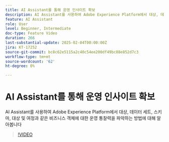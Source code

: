```yaml
---
title: AI Assistant를 통해 운영 인사이트 확보
description: AI Assistant를 사용하여 Adobe Experience Platform에서 대상, 데이터 세트, 스키마, 대상 및 여정과 같은 비즈니스 객체에 대한 운영 통찰력을 파악하는 방법에 대해 알아봅니다
feature: AI Assistant
role: User
level: Beginner, Intermediate
doc-type: Feature Video
duration: 266
last-substantial-update: 2025-02-04T00:00:00Z
jira: KT-17252
source-git-commit: bc8c62e5115a2c40c54ee200df49bc88e852d7c3
workflow-type: tm+mt
source-wordcount: '62'
ht-degree: 0%

---
```



# AI Assistant를 통해 운영 인사이트 확보

AI Assistant를 사용하여 Adobe Experience Platform에서 대상, 데이터 세트, 스키마, 대상 및 여정과 같은 비즈니스 객체에 대한 운영 통찰력을 파악하는 방법에 대해 알아봅니다

>[!VIDEO](https://video.tv.adobe.com/v/3444031/?learn=on&enablevpops)
